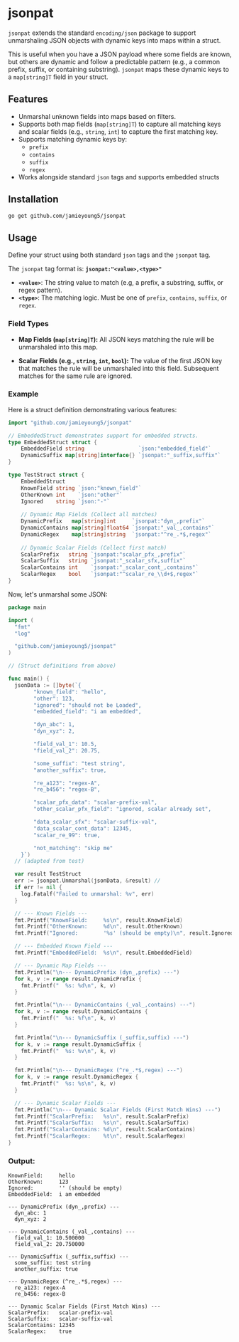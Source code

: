 # jsonpat

`jsonpat` extends the standard `encoding/json` package to support unmarshaling JSON objects with dynamic keys into maps within a struct.

This is useful when you have a JSON payload where some fields are known, but others are dynamic and follow a predictable pattern (e.g., a common prefix, suffix, or containing substring). `jsonpat` maps these dynamic keys to a `map[string]T` field in your struct.

## Features

- Unmarshal unknown fields into maps based on filters.
- Supports both map fields (`map[string]T`) to capture all matching keys and scalar fields (e.g., `string`, `int`) to capture the first matching key.
- Supports matching dynamic keys by:
  - `prefix`
  - `contains`
  - `suffix`
  - `regex`
- Works alongside standard `json` tags and supports embedded structs

## Installation

```sh
go get github.com/jamieyoung5/jsonpat
```

## Usage

Define your struct using both standard `json` tags and the `jsonpat` tag.

The `jsonpat` tag format is:
**`jsonpat:"<value>,<type>"`**

-   **`<value>`**: The string value to match (e.g, a prefix, a substring, suffix, or regex pattern).
-   **`<type>`**: The matching logic. Must be one of `prefix`, `contains`, `suffix`, or `regex`.

### Field Types
- **Map Fields (`map[string]T`):** All JSON keys matching the rule will be unmarshaled into this map.

- **Scalar Fields (e.g., `string`, `int`, `bool`):** The value of the first JSON key that matches the rule will be unmarshaled into this field. Subsequent matches for the same rule are ignored.

### Example

Here is a struct definition demonstrating various features:

```go
import "github.com/jamieyoung5/jsonpat"

// EmbeddedStruct demonstrates support for embedded structs.
type EmbeddedStruct struct {
    EmbeddedField string                 `json:"embedded_field"`
    DynamicSuffix map[string]interface{} `jsonpat:"_suffix,suffix"`
}

type TestStruct struct {
    EmbeddedStruct
    KnownField string `json:"known_field"`
    OtherKnown int    `json:"other"`
    Ignored    string `json:"-"`
    
    // Dynamic Map Fields (Collect all matches)
    DynamicPrefix   map[string]int     `jsonpat:"dyn_,prefix"`
    DynamicContains map[string]float64 `jsonpat:"_val_,contains"`
    DynamicRegex    map[string]string  `jsonpat:"^re_.*$,regex"`
    
    // Dynamic Scalar Fields (Collect first match)
    ScalarPrefix   string `jsonpat:"scalar_pfx_,prefix"`
    ScalarSuffix   string `jsonpat:"_scalar_sfx,suffix"`
    ScalarContains int    `jsonpat:"_scalar_cont_,contains"`
    ScalarRegex    bool   `jsonpat:"^scalar_re_\\d+$,regex"`
}
```

Now, let's unmarshal some JSON:

```go
package main

import (
  "fmt"
  "log"

  "github.com/jamieyoung5/jsonpat"
)

// (Struct definitions from above)

func main() {
  jsonData := []byte(`{
		"known_field": "hello",
		"other": 123,
		"ignored": "should not be Loaded",
		"embedded_field": "i am embedded",

		"dyn_abc": 1,
		"dyn_xyz": 2,

		"field_val_1": 10.5,
		"field_val_2": 20.75,

		"some_suffix": "test string",
		"another_suffix": true,

		"re_a123": "regex-A",
		"re_b456": "regex-B",

		"scalar_pfx_data": "scalar-prefix-val",
		"other_scalar_pfx_field": "ignored, scalar already set",

		"data_scalar_sfx": "scalar-suffix-val",
		"data_scalar_cont_data": 12345,
		"scalar_re_99": true,

		"not_matching": "skip me"
	}`)
  // (adapted from test)

  var result TestStruct
  err := jsonpat.Unmarshal(jsonData, &result) //
  if err != nil {
    log.Fatalf("Failed to unmarshal: %v", err)
  }

  // --- Known Fields ---
  fmt.Printf("KnownField:     %s\n", result.KnownField)
  fmt.Printf("OtherKnown:     %d\n", result.OtherKnown)
  fmt.Printf("Ignored:        '%s' (should be empty)\n", result.Ignored)

  // --- Embedded Known Field ---
  fmt.Printf("EmbeddedField:  %s\n", result.EmbeddedField)

  // --- Dynamic Map Fields ---
  fmt.Println("\n--- DynamicPrefix (dyn_,prefix) ---")
  for k, v := range result.DynamicPrefix {
    fmt.Printf("  %s: %d\n", k, v)
  }

  fmt.Println("\n--- DynamicContains (_val_,contains) ---")
  for k, v := range result.DynamicContains {
    fmt.Printf("  %s: %f\n", k, v)
  }

  fmt.Println("\n--- DynamicSuffix (_suffix,suffix) ---")
  for k, v := range result.DynamicSuffix {
    fmt.Printf("  %s: %v\n", k, v)
  }

  fmt.Println("\n--- DynamicRegex (^re_.*$,regex) ---")
  for k, v := range result.DynamicRegex {
    fmt.Printf("  %s: %s\n", k, v)
  }

  // --- Dynamic Scalar Fields ---
  fmt.Println("\n--- Dynamic Scalar Fields (First Match Wins) ---")
  fmt.Printf("ScalarPrefix:   %s\n", result.ScalarPrefix)
  fmt.Printf("ScalarSuffix:   %s\n", result.ScalarSuffix)
  fmt.Printf("ScalarContains: %d\n", result.ScalarContains)
  fmt.Printf("ScalarRegex:    %t\n", result.ScalarRegex)
}
```

### Output:

```
KnownField:     hello
OtherKnown:     123
Ignored:        '' (should be empty)
EmbeddedField:  i am embedded

--- DynamicPrefix (dyn_,prefix) ---
  dyn_abc: 1
  dyn_xyz: 2

--- DynamicContains (_val_,contains) ---
  field_val_1: 10.500000
  field_val_2: 20.750000

--- DynamicSuffix (_suffix,suffix) ---
  some_suffix: test string
  another_suffix: true

--- DynamicRegex (^re_.*$,regex) ---
  re_a123: regex-A
  re_b456: regex-B

--- Dynamic Scalar Fields (First Match Wins) ---
ScalarPrefix:   scalar-prefix-val
ScalarSuffix:   scalar-suffix-val
ScalarContains: 12345
ScalarRegex:    true
```